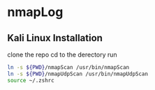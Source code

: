 # nmapLog

## Kali Linux Installation

clone the repo
cd to the derectory
run

```bash
ln -s ${PWD}/nmapScan /usr/bin/nmapScan
ln -s ${PWD}/nmapUdpScan /usr/bin/nmapUdpScan
source ~/.zshrc
```
